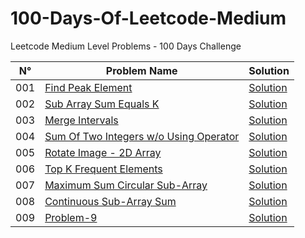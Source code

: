 # 100-Days-Of-Leetcode-Medium
Leetcode Medium Level Problems - 100 Days Challenge

| N°     | Problem Name      | Solution |
| ------ | ----------------- | -------- |
| 001    | [Find Peak Element](https://leetcode.com/problems/find-peak-element/) | [Solution](src/main/java/com/sumitaccess007/FindPeakElement_001) | 
| 002    | [Sub Array Sum Equals K](https://leetcode.com/problems/subarray-sum-equals-k/) | [Solution](src/main/java/com/sumitaccess007/SubArraySumEqualsK_002)  |
| 003    | [Merge Intervals](https://leetcode.com/problems/merge-intervals/) | [Solution](src/main/java/com/sumitaccess007/MergeIntervals_003)  |
| 004    | [Sum Of Two Integers w/o Using Operator](https://leetcode.com/problems/sum-of-two-integers/) | [Solution](src/main/java/com/sumitaccess007/SumOfTwoIntegers_004)  |
| 005    | [Rotate Image - 2D Array](https://leetcode.com/problems/rotate-image/) | [Solution](src/main/java/com/sumitaccess007/RotateImage_005)  |
| 006    | [Top K Frequent Elements](https://leetcode.com/problems/top-k-frequent-elements/) | [Solution](src/main/java/com/sumitaccess007/TopKFrequentElements_006)  |
| 007    | [Maximum Sum Circular Sub-Array](https://leetcode.com/problems/maximum-sum-circular-subarray/) | [Solution](src/main/java/com/sumitaccess007/MaxSumCircularSubArray_007)  |
| 008    | [Continuous Sub-Array Sum](https://leetcode.com/problems/continuous-subarray-sum/) | [Solution](src/main/java/com/sumitaccess007/ContinuousSubarraySum_008)  |
| 009    | [Problem-9](https://leetcode.com/problems/maximum-sum-circular-subarray/) | [Solution](src/main/java/com/sumitaccess007/ContinuousSubarraySum_008)  |
